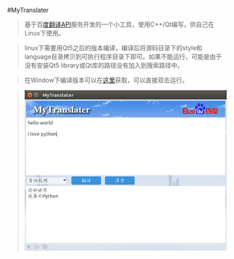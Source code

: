 #MyTranslater

> 基于百[度翻译API][1]服务开发的一个小工具，使用C++/Qt编写，供自己在Linux下使用。

> linux下需要用Qt5之后的版本编译，编译后将源码目录下的style和language目录拷贝到可执行程序目录下即可。如果不能运行，可能是由于没有安装Qt5 library或Qt库的路径没有加入到搜索路径中。

> 在Window下编译版本可以在[这里][2]获取，可以直接双击运行。

> ![程序界面][3]


[1]:http://developer.baidu.com/ms/translate "http://developer.baidu.com/ms/translate"
[2]:http://kc.cc/Y9Eq "MyTranslater for Windows"
[3]:./MyTranslater.png "程序界面截图"